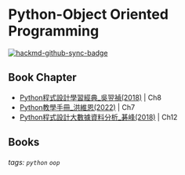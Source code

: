 # Python-Object Oriented Programming

[![hackmd-github-sync-badge](https://hackmd.io/RlPwoCoMS7Cy6YPKvC23ag/badge)](https://hackmd.io/RlPwoCoMS7Cy6YPKvC23ag)

## Book Chapter
* [Python程式設計學習經典_吳翌禎(2018)](http://books.gotop.com.tw/v_IEL020400) | Ch8
* [Python教學手冊_洪維恩(2022)](https://www.flag.com.tw/books/product/F2711) | Ch7
* [Python程式設計大數據資料分析_碁峰(2018)](http://books.gotop.com.tw/v_ACL054700) | Ch12

## Books
###### tags: `python` `oop`
